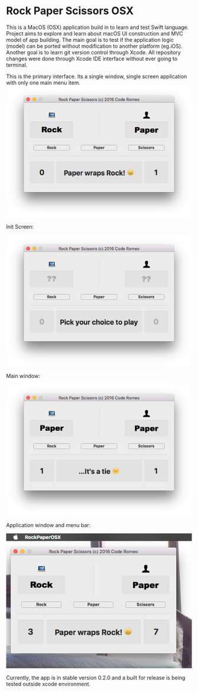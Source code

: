 # Rock Paper Scissors OSX

This is a MacOS (OSX) application build in to learn and test Swift language.
Project aims to explore and learn about macOS UI construction and MVC model of app building. The main goal is to test if the application logic (model) can be ported without modification to another platform (eg.iOS). Another goal is to learn git version control through Xcode. All repository changes were done through Xcode IDE interface without ever going to terminal.

This is the primary interface. Its a single window, single screen application with only one main menu item.
![alt tag](https://github.com/codeRomeo/RockPaperScissorsOSX/blob/dev-0_2_1/RPS_ss1.png)

Init Screen: 
  
![alt tag](https://github.com/codeRomeo/RockPaperScissorsOSX/blob/dev-0_2_1/RPS_ss2.png)

Main window: 
  
![alt tag](https://github.com/codeRomeo/RockPaperScissorsOSX/blob/dev-0_2_1/RPS_ss3.png)

Application window and menu bar:

  
![alt tag](https://github.com/codeRomeo/RockPaperScissorsOSX/blob/dev-0_2_1/RPS_ss4.png)


Currently, the app is in stable version 0.2.0 and a built for release is being tested outside xcode environment.
